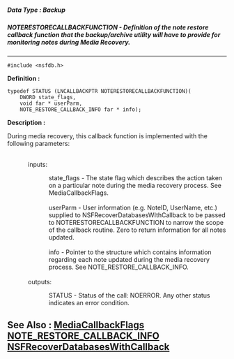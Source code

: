 ##### Data Type : Backup
##### NOTERESTORECALLBACKFUNCTION - Definition of the note restore callback function that the backup/archive utility will have to provide for monitoring notes during Media Recovery.
---
```
#include <nsfdb.h>
```

**Definition :**
```
typedef STATUS (LNCALLBACKPTR NOTERESTORECALLBACKFUNCTION)( 
	DWORD state_flags, 
	void far * userParm, 
	NOTE_RESTORE_CALLBACK_INFO far * info);
```

**Description :**

During media recovery, this callback function is implemented with the following parameters:  
<ul>
<ul><br>
inputs:
<ul>
<ul>state_flags - The state flag which describes the action taken on a particular note during the media recovery process.  See MediaCallbackFlags.<br>
<br>
userParm - User information (e.g.  NoteID, UserName, etc.) supplied to NSFRecoverDatabasesWIthCallback to be passed to NOTERESTORECALLBACKFUNCTION  to narrow the scope of the callback routine.  Zero to return information for all notes updated. <br>
<br>
info - Pointer to the structure which contains information regarding each note updated during the media recovery process.  See NOTE_RESTORE_CALLBACK_INFO.</ul>
</ul>
<br>
outputs:	
<ul>
<ul>STATUS - Status of the call: NOERROR. Any other status indicates an error condition.</ul>
</ul>
</ul>
</ul>



**See Also :**
[MediaCallbackFlags](/domino-c-api-docs/reference/Data/MediaCallbackFlags)
[NOTE_RESTORE_CALLBACK_INFO](/domino-c-api-docs/reference/Data/NOTE_RESTORE_CALLBACK_INFO)
[NSFRecoverDatabasesWithCallback](/domino-c-api-docs/reference/Func/NSFRecoverDatabasesWithCallback)
---
